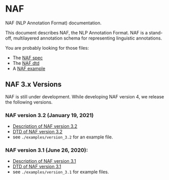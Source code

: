 NAF
===

NAF (NLP Annotation Format) documentation.

This document describes NAF, the NLP Annotation Format. NAF is a
stand-off, multilayered annotation schema for representing linguistic
annotations.

You are probably looking for those files:

* The [NAF spec](https://github.com/newsreader/NAF/blob/master/naf.pdf?raw=true)
* The [NAF dtd](https://github.com/newsreader/NAF/blob/master/naf.dtd?raw=true)
* A [NAF example](https://github.com/newsreader/NAF/blob/master/naf_example.xml?raw=true)

## NAF 3.x Versions
NAF is still under development. While developing NAF version 4, we release the following versions.
### NAF version 3.2 (January 19, 2021)
* [Description of NAF version 3.2](https://github.com/cltl/NAF-4-Development/blob/master/doc/NAF_version_3.2.md)
* [DTD of NAF version 3.2](https://github.com/cltl/NAF-4-Development/blob/master/res/naf_development/naf_v3.2.dtd)
* see `./examples/version_3.2` for an example file.

### NAF version 3.1 (June 26, 2020):
* [Description of NAF version 3.1](https://github.com/cltl/NAF-4-Development/blob/master/doc/NAF_version_3.1.md)
* [DTD of NAF version 3.1](https://raw.githubusercontent.com/cltl/NAF-4-Development/master/res/naf_development/naf_v3.1.dtd)
* see `./examples/version_3.1` for example files.
